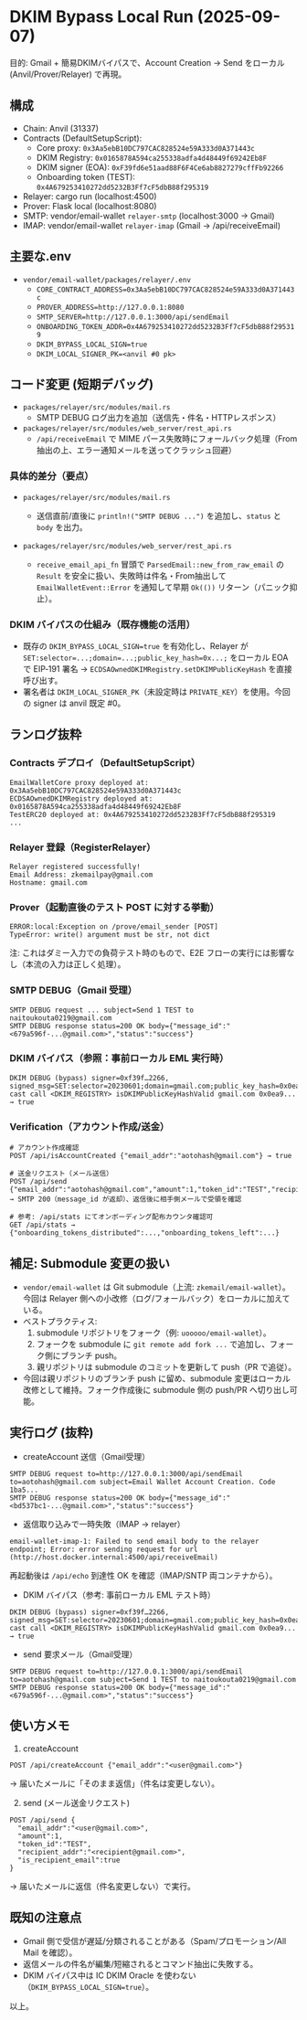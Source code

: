 # DKIM Bypass Local Run (2025-09-07)

目的: Gmail + 簡易DKIMバイパスで、Account Creation → Send をローカル (Anvil/Prover/Relayer) で再現。

## 構成
- Chain: Anvil (31337)
- Contracts (DefaultSetupScript):
  - Core proxy: `0x3Aa5ebB10DC797CAC828524e59A333d0A371443c`
  - DKIM Registry: `0x0165878A594ca255338adfa4d48449f69242Eb8F`
  - DKIM signer (EOA): `0xF39fd6e51aad88F6F4Ce6ab8827279cffFb92266`
  - Onboarding token (TEST): `0x4A679253410272dd5232B3Ff7cF5dbB88f295319`
- Relayer: cargo run (localhost:4500)
- Prover: Flask local (localhost:8080)
- SMTP: vendor/email-wallet `relayer-smtp` (localhost:3000 → Gmail)
- IMAP: vendor/email-wallet `relayer-imap` (Gmail → /api/receiveEmail)

## 主要な.env
- `vendor/email-wallet/packages/relayer/.env`
  - `CORE_CONTRACT_ADDRESS=0x3Aa5ebB10DC797CAC828524e59A333d0A371443c`
  - `PROVER_ADDRESS=http://127.0.0.1:8080`
  - `SMTP_SERVER=http://127.0.0.1:3000/api/sendEmail`
  - `ONBOARDING_TOKEN_ADDR=0x4A679253410272dd5232B3Ff7cF5dbB88f295319`
  - `DKIM_BYPASS_LOCAL_SIGN=true`
  - `DKIM_LOCAL_SIGNER_PK=<anvil #0 pk>`

## コード変更 (短期デバッグ)
- `packages/relayer/src/modules/mail.rs`
  - SMTP DEBUG ログ出力を追加（送信先・件名・HTTPレスポンス）
- `packages/relayer/src/modules/web_server/rest_api.rs`
  - `/api/receiveEmail` で MIME パース失敗時にフォールバック処理（From抽出の上、エラー通知メールを送ってクラッシュ回避）

### 具体的差分（要点）

- `packages/relayer/src/modules/mail.rs`
  - 送信直前/直後に `println!("SMTP DEBUG ...")` を追加し、`status` と `body` を出力。

- `packages/relayer/src/modules/web_server/rest_api.rs`
  - `receive_email_api_fn` 冒頭で `ParsedEmail::new_from_raw_email` の `Result` を安全に扱い、失敗時は件名・From抽出して `EmailWalletEvent::Error` を通知して早期 `Ok(())` リターン（パニック抑止）。

### DKIM バイパスの仕組み（既存機能の活用）

- 既存の `DKIM_BYPASS_LOCAL_SIGN=true` を有効化し、Relayer が `SET:selector=...;domain=...;public_key_hash=0x...;` をローカル EOA で EIP‑191 署名 → `ECDSAOwnedDKIMRegistry.setDKIMPublicKeyHash` を直接呼び出す。
- 署名者は `DKIM_LOCAL_SIGNER_PK`（未設定時は `PRIVATE_KEY`）を使用。今回の signer は anvil 既定 #0。

## ランログ抜粋

### Contracts デプロイ（DefaultSetupScript）

```
EmailWalletCore proxy deployed at: 0x3Aa5ebB10DC797CAC828524e59A333d0A371443c
ECDSAOwnedDKIMRegistry deployed at: 0x0165878A594ca255338adfa4d48449f69242Eb8F
TestERC20 deployed at: 0x4A679253410272dd5232B3Ff7cF5dbB88f295319
...
```

### Relayer 登録（RegisterRelayer）

```
Relayer registered successfully!
Email Address: zkemailpay@gmail.com
Hostname: gmail.com
```

### Prover（起動直後のテスト POST に対する挙動）

```
ERROR:local:Exception on /prove/email_sender [POST]
TypeError: write() argument must be str, not dict
```

注: これはダミー入力での負荷テスト時のもので、E2E フローの実行には影響なし（本流の入力は正しく処理）。

### SMTP DEBUG（Gmail 受理）

```
SMTP DEBUG request ... subject=Send 1 TEST to naitoukouta0219@gmail.com
SMTP DEBUG response status=200 OK body={"message_id":"<679a596f-...@gmail.com>","status":"success"}
```

### DKIM バイパス（参照：事前ローカル EML 実行時）

```
DKIM DEBUG (bypass) signer=0xf39f…2266, signed_msg=SET:selector=20230601;domain=gmail.com;public_key_hash=0x0ea9...
cast call <DKIM_REGISTRY> isDKIMPublicKeyHashValid gmail.com 0x0ea9... → true
```

### Verification（アカウント作成/送金）

```
# アカウント作成確認
POST /api/isAccountCreated {"email_addr":"aotohash@gmail.com"} → true

# 送金リクエスト（メール送信）
POST /api/send {"email_addr":"aotohash@gmail.com","amount":1,"token_id":"TEST","recipient_addr":"naitoukouta0219@gmail.com","is_recipient_email":true}
→ SMTP 200（message_id が返却）、返信後に相手側メールで受領を確認

# 参考: /api/stats にてオンボーディング配布カウンタ確認可
GET /api/stats → {"onboarding_tokens_distributed":...,"onboarding_tokens_left":...}
```

## 補足: Submodule 変更の扱い

- `vendor/email-wallet` は Git submodule（上流: `zkemail/email-wallet`）。今回は Relayer 側への小改修（ログ/フォールバック）をローカルに加えている。
- ベストプラクティス:
  1. submodule リポジトリをフォーク（例: `uooooo/email-wallet`）。
  2. フォークを submodule に `git remote add fork ...` で追加し、フォーク側にブランチ push。
  3. 親リポジトリは submodule のコミットを更新して push（PR で追従）。
- 今回は親リポジトリのブランチ push に留め、submodule 変更はローカル改修として維持。フォーク作成後に submodule 側の push/PR へ切り出し可能。


## 実行ログ (抜粋)
- createAccount 送信（Gmail受理）
```
SMTP DEBUG request to=http://127.0.0.1:3000/api/sendEmail to=aotohash@gmail.com subject=Email Wallet Account Creation. Code 1ba5...
SMTP DEBUG response status=200 OK body={"message_id":"<bd537bc1-...@gmail.com>","status":"success"}
```

- 返信取り込みで一時失敗（IMAP → relayer）
```
email-wallet-imap-1: Failed to send email body to the relayer endpoint; Error: error sending request for url (http://host.docker.internal:4500/api/receiveEmail)
```
再起動後は `/api/echo` 到達性 OK を確認（IMAP/SNTP 両コンテナから）。

- DKIM バイパス（参考: 事前ローカル EML テスト時）
```
DKIM DEBUG (bypass) signer=0xf39f…2266, signed_msg=SET:selector=20230601;domain=gmail.com;public_key_hash=0x0ea9...
cast call <DKIM_REGISTRY> isDKIMPublicKeyHashValid gmail.com 0x0ea9... → true
```

- send 要求メール（Gmail受理）
```
SMTP DEBUG request to=http://127.0.0.1:3000/api/sendEmail to=aotohash@gmail.com subject=Send 1 TEST to naitoukouta0219@gmail.com
SMTP DEBUG response status=200 OK body={"message_id":"<679a596f-...@gmail.com>","status":"success"}
```

## 使い方メモ
1) createAccount
```
POST /api/createAccount {"email_addr":"<user@gmail.com>"}
```
→ 届いたメールに「そのまま返信」（件名は変更しない）。

2) send (メール送金リクエスト)
```
POST /api/send {
  "email_addr":"<user@gmail.com>",
  "amount":1,
  "token_id":"TEST",
  "recipient_addr":"<recipient@gmail.com>",
  "is_recipient_email":true
}
```
→ 届いたメールに返信（件名変更しない）で実行。

## 既知の注意点
- Gmail 側で受信が遅延/分類されることがある（Spam/プロモーション/All Mail を確認）。
- 返信メールの件名が編集/短縮されるとコマンド抽出に失敗する。
- DKIM バイパス中は IC DKIM Oracle を使わない（`DKIM_BYPASS_LOCAL_SIGN=true`）。

以上。
